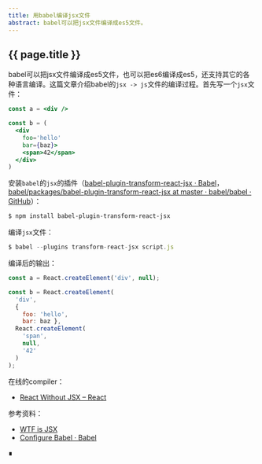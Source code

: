 ```yaml
---
title: 用babel编译jsx文件
abstract: babel可以把jsx文件编译成es5文件。
---
```


## {{ page.title }}

babel可以把jsx文件编译成es5文件，也可以把es6编译成es5，还支持其它的各种语言编译。这篇文章介绍babel的`jsx -> js`文件的编译过程。首先写一个`jsx`文件：

```jsx
const a = <div />

const b = (
  <div
    foo='hello'
    bar={baz}>
    <span>42</span>
  </div>
)
```

安装`babel`的`jsx`的插件（[babel-plugin-transform-react-jsx · Babel](https://babeljs.io/docs/en/6.26.3/babel-plugin-transform-react-jsx)，[babel/packages/babel-plugin-transform-react-jsx at master · babel/babel · GitHub](https://github.com/babel/babel/tree/master/packages/babel-plugin-transform-react-jsx)）：

```bash
$ npm install babel-plugin-transform-react-jsx
```

编译`jsx`文件：

```jsx
$ babel --plugins transform-react-jsx script.js
```

编译后的输出：

```js
const a = React.createElement('div', null);

const b = React.createElement(
  'div',
  {
    foo: 'hello',
    bar: baz },
  React.createElement(
    'span',
    null,
    '42'
  )
);
```

在线的compiler：

* [React Without JSX – React](https://reactjs.org/docs/react-without-jsx.html)

参考资料： 

* [WTF is JSX](https://jasonformat.com/wtf-is-jsx/)
* [Configure Babel · Babel](https://babeljs.io/docs/en/configuration)

∎
